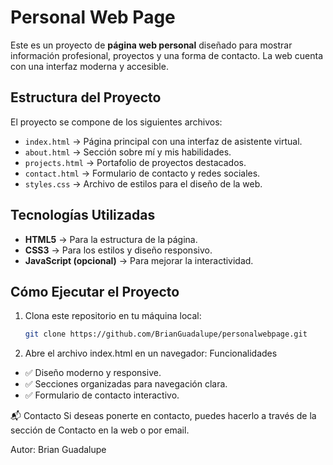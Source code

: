 #  Personal Web Page

Este es un proyecto de **página web personal** diseñado para mostrar información profesional, proyectos y una forma de contacto. La web cuenta con una interfaz moderna y accesible.

## Estructura del Proyecto

El proyecto se compone de los siguientes archivos:

- `index.html` → Página principal con una interfaz de asistente virtual.
- `about.html` → Sección sobre mí y mis habilidades.
- `projects.html` → Portafolio de proyectos destacados.
- `contact.html` → Formulario de contacto y redes sociales.
- `styles.css` → Archivo de estilos para el diseño de la web.

## Tecnologías Utilizadas

- **HTML5** → Para la estructura de la página.
- **CSS3** → Para los estilos y diseño responsivo.
- **JavaScript (opcional)** → Para mejorar la interactividad.

## Cómo Ejecutar el Proyecto

1. Clona este repositorio en tu máquina local:
   ```bash
   git clone https://github.com/BrianGuadalupe/personalwebpage.git

2. Abre el archivo index.html en un navegador:
 Funcionalidades
- ✅ Diseño moderno y responsive.
- ✅ Secciones organizadas para navegación clara.
- ✅ Formulario de contacto interactivo.

📬 Contacto
Si deseas ponerte en contacto, puedes hacerlo a través de la sección de Contacto en la web o por email.

Autor: Brian Guadalupe
